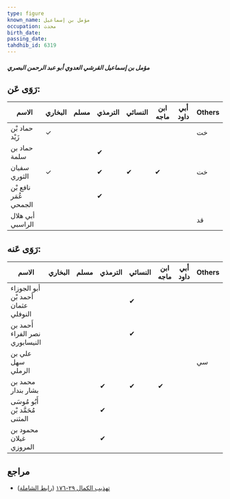 ```yaml
---
type: figure
known_name: مؤمل بن إسماعيل
occupation: محدث
birth_date:
passing_date:
tahdhib_id: 6319
---
```

##### مؤمل بن إسماعيل القرشي العدوي أبو عبد الرحمن البصري

## رَوَى عَن:
| الاسم                 | البخاري | مسلم | الترمذي | النسائي | ابن ماجه | أبي داود | Others |
| --------------------- | ------- | ---- | ------- | ------- | -------- | -------- | ------ |
| حماد بْن زَيْد        | ✓       |      |         |         |          |          | خت     |
| حماد بن سلمة          |         |      | ✔       |         |          |          |        |
| سفيان الثوري          | ✓       |      | ✔       | ✔       | ✔        |          | خت     |
| نافع بْن عُمَر الجمحي |         |      | ✔       |         |          |          |        |
| أبي هلال الراسبي      |         |      |         |         |          |          | قد     |
## رَوَى عَنه:
| الاسم                              | البخاري | مسلم | الترمذي | النسائي | ابن ماجه | أبي داود | Others |
| ---------------------------------- | ------- | ---- | ------- | ------- | -------- | -------- | ------ |
| أبو الجوزاء أحمد بْن عثمان النوفلي |         |      |         | ✔       |          |          |        |
| أَحمد بن نصر الفراء النيسابوري     |         |      |         | ✔       |          |          |        |
| علي بن سهل الرملي                  |         |      |         |         |          |          | سي     |
| محمد بن بشار بندار                 |         |      | ✔       | ✔       | ✔        |          |        |
| أَبُو مُوسَى مُحَمَّد بْن المثنى   |         |      | ✔       |         |          |          |        |
| محمود بن غيلان المروزي             |         |      | ✔       |         |          |          |        |
## مراجع
- [تهذيب الكمال ٢٩-١٧٦](obsidian://open?vault=Tahdhib-al-Kamal&file=Figures/٦٣١٩-مؤمل%20بن%20إسماعيل%20القرشي%20العدوي%20أبو%20عبد%20الرحمن%20البصري) ([رابط الشاملة](https://shamela.ws/book/3722/15747))